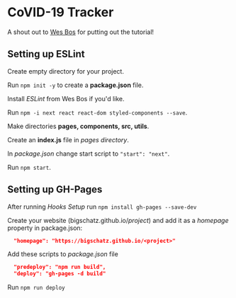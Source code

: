 # CoVID-19 Tracker

A shout out to [Wes Bos](https://github.com/wesbos) for putting out the tutorial!

## Setting up ESLint

Create empty directory for your project.

Run `npm init -y` to create a **package.json** file.

Install _ESLint_ from Wes Bos if you'd like.

Run `npm -i next react react-dom styled-components --save`.

Make directories **pages, components, src, utils**.

Create an **index.js** file in _pages directory_.

In _package.json_ change start script to `"start": "next"`.

Run `npm start`.

## Setting up GH-Pages

After running _Hooks Setup_ run `npm install gh-pages --save-dev`

Create your website (bigschatz.github.io/_project_) and add it as a
_homepage_ property in package.json:

```json
  "homepage": "https://bigschatz.github.io/<project>"
```

Add these scripts to _package.json_ file

```json
  "predeploy": "npm run build",
  "deploy": "gh-pages -d build"
```

Run `npm run deploy`
